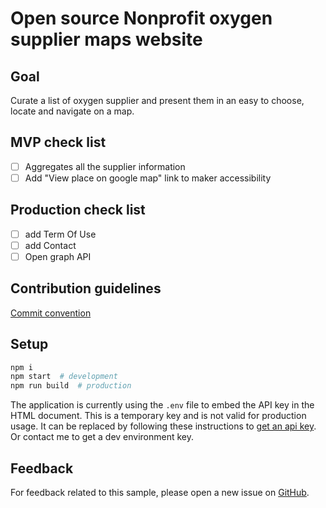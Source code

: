 # Open source Nonprofit oxygen supplier maps website

## Goal

Curate a list of oxygen supplier and present them in an easy to choose, locate and navigate on a map.

## MVP check list

- [ ] Aggregates all the supplier information
- [ ] Add "View place on google map" link to maker accessibility

## Production check list

- [ ] add Term Of Use
- [ ] add Contact
- [ ] Open graph API

## Contribution guidelines

[Commit convention](https://gist.github.com/SuperCipher/f604668821f84663765491f6ece61370)


## Setup

```sh
npm i
npm start  # development
npm run build  # production
```

The application is currently using the `.env` file to embed the API key in the
HTML document. This is a temporary key and is not valid for production usage. It
can be replaced by following these instructions to
[get an api key](https://developers.google.com/maps/documentation/javascript/get-api-key).
Or contact me to get a dev environment key.

## Feedback

For feedback related to this sample, please open a new issue on
[GitHub](https://github.com/SuperCipher/oxymap).
